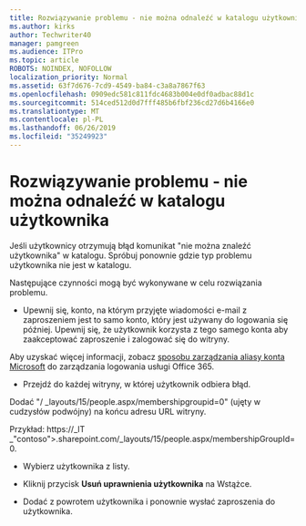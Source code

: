 ```yaml
---
title: Rozwiązywanie problemu - nie można odnaleźć w katalogu użytkownika
ms.author: kirks
author: Techwriter40
manager: pamgreen
ms.audience: ITPro
ms.topic: article
ROBOTS: NOINDEX, NOFOLLOW
localization_priority: Normal
ms.assetid: 63f7d676-7cd9-4549-ba84-c3a8a7867f63
ms.openlocfilehash: 0909edc581c811fdc4683b004e0df0adbac88d1c
ms.sourcegitcommit: 514ced512d0d7fff485b6fbf236cd27d6b4166e0
ms.translationtype: MT
ms.contentlocale: pl-PL
ms.lasthandoff: 06/26/2019
ms.locfileid: "35249923"
---
```

# <a name="troubleshoot-issue---user-not-found-in-directory"></a>Rozwiązywanie problemu - nie można odnaleźć w katalogu użytkownika

Jeśli użytkownicy otrzymują błąd komunikat "nie można znaleźć użytkownika" w katalogu. Spróbuj ponownie gdzie typ problemu użytkownika nie jest w katalogu.

Następujące czynności mogą być wykonywane w celu rozwiązania problemu.

- Upewnij się, konto, na którym przyjęte wiadomości e-mail z zaproszeniem jest to samo konto, który jest używany do logowania się później. Upewnij się, że użytkownik korzysta z tego samego konta aby zaakceptować zaproszenie i zalogować się do witryny. 

Aby uzyskać więcej informacji, zobacz [sposobu zarządzania aliasy konta Microsoft</a> do zarządzania logowania usługi Office 365](https://support.microsoft.com/help/12407/microsoft-account-how-to-manage-aliases). 

- Przejdź do każdej witryny, w której użytkownik odbiera błąd. 

Dodać "/ _layouts/15/people.aspx/membershipgroupid=0" (ujęty w cudzysłów podwójny) na końcu adresu URL witryny. 

Przykład: https://_lT _"contoso">.sharepoint.com/_layouts/15/people.aspx/membershipGroupId=0.

- Wybierz użytkownika z listy.

- Kliknij przycisk **Usuń uprawnienia użytkownika** na Wstążce. 
-  Dodać z powrotem użytkownika i ponownie wysłać zaproszenia do użytkownika.

